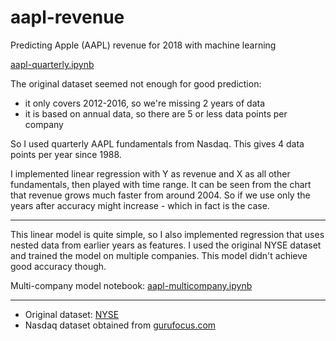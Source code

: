 # aapl-revenue
Predicting Apple (AAPL) revenue for 2018 with machine learning

[aapl-quarterly.ipynb](https://github.com/apadkavyrava/aapl-revenue/blob/master/aapl_quarterly.ipynb)

The original dataset seemed not enough for good prediction:
- it only covers 2012-2016, so we're missing 2 years of data
- it is based on annual data, so there are 5 or less data points per company

So I used quarterly AAPL fundamentals from Nasdaq. This gives 4 data points per year since 1988.

I implemented linear regression with Y as revenue and X as all other fundamentals, then played with time range. It can be seen from the chart that revenue grows much faster from around 2004. So if we use only the years after accuracy might increase - which in fact is the case.

------

This linear model is quite simple, so I also implemented regression that uses nested data from earlier years as features. I used the original NYSE dataset and trained the model on multiple companies. This model didn't achieve good accuracy though.

Multi-company model notebook: [aapl-multicompany.ipynb](https://github.com/apadkavyrava/aapl-revenue/blob/master/apple_multicompany.ipynb)

------

- Original dataset: [NYSE](https://www.kaggle.com/dgawlik/nyse)
- Nasdaq dataset obtained from [gurufocus.com](https://www.gurufocus.com/)

